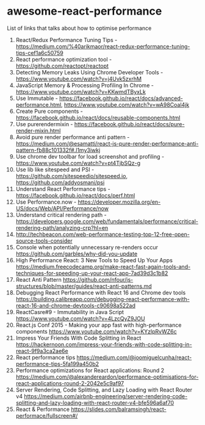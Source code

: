 # awesome-react-performance
List of links that talks about how to optimise performance

1. React/Redux Performance Tuning Tips - https://medium.com/%40arikmaor/react-redux-performance-tuning-tips-cef1a6c50759
2. React performance optimization tool - https://github.com/reactopt/reactopt
3. Detecting Memory Leaks Using Chrome Developer Tools - https://www.youtube.com/watch?v=j4Uvk5zxrhM
4. JavaScript Memory & Processing Profiling In Chrome - https://www.youtube.com/watch?v=KKwmdTByxLk
5. Use Immutable - https://facebook.github.io/react/docs/advanced-performance.html, https://www.youtube.com/watch?v=wA98Coal4jk
6. Create Pure components - https://facebook.github.io/react/docs/reusable-components.html
7. Use purerendermixin - https://facebook.github.io/react/docs/pure-render-mixin.html
8. Avoid pure render performance anti pattern - https://medium.com/@esamatti/react-js-pure-render-performance-anti-pattern-fb88c101332f#.l1my3iwkj
9. Use chrome dev toolbar for load screenshot and profiling - https://www.youtube.com/watch?v=pt4TjbSQz-g
10. Use lib like sitespeed and PSI - https://github.com/sitespeedio/sitespeed.io, https://github.com/addyosmani/psi
11. Understand React Performance tips - https://facebook.github.io/react/docs/perf.html
12. Use Performance.now - https://developer.mozilla.org/en-US/docs/Web/API/Performance/now
13. Understand critical rendering path - https://developers.google.com/web/fundamentals/performance/critical-rendering-path/analyzing-crp?hl=en
14. http://techbeacon.com/web-performance-testing-top-12-free-open-source-tools-consider
15. Console when potentially unnecessary re-renders occur https://github.com/garbles/why-did-you-update
16. High Performance React: 3 New Tools to Speed Up Your Apps https://medium.freecodecamp.org/make-react-fast-again-tools-and-techniques-for-speeding-up-your-react-app-7ad39d3c1b82
17. React Anti Pattern https://github.com/nfour/js-structures/blob/master/guides/react-anti-patterns.md
18. Debugging React Performance with React 16 and Chrome dev tools https://building.calibreapp.com/debugging-react-performance-with-react-16-and-chrome-devtools-c90698a522ad
19. ReactCasre#9 - Immutability in Java Script https://www.youtube.com/watch?v=4LzcQyZ9JOU
20. React.js Conf 2015 - Making your app fast with high-performance components https://www.youtube.com/watch?v=KYzlpRvWZ6c
21. Impress Your Friends With Code Splitting in React https://hackernoon.com/impress-your-friends-with-code-splitting-in-react-9f9a3ca2ae6e
22. React performance tips https://medium.com/@joomiguelcunha/react-performance-tips-5fa199a450b2
23. Performance optimizations for React applications: Round 2 https://medium.com/@alexandereardon/performance-optimisations-for-react-applications-round-2-2042e5c9af97
24. Server Rendering, Code Splitting, and Lazy Loading with React Router v4 https://medium.com/airbnb-engineering/server-rendering-code-splitting-and-lazy-loading-with-react-router-v4-bfe596a6af70
25. React & Performance https://slides.com/balramsingh/react-performace/fullscreen#/